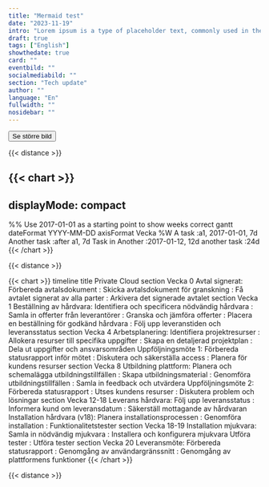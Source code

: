 ```yaml
---
title: "Mermaid test"
date: "2023-11-19"
intro: "Lorem ipsum is a type of placeholder text, commonly used in the graphic, print, and web design industries. It is derived from parts of Cicero's De Finibus Bonorum et Malorum"
draft: true
tags: ["English"]
showthedate: true
card: ""
eventbild: ""
socialmediabild: ""
section: "Tech update"
author: ""
language: "En"
fullwidth: ""
nosidebar: ""
---
```


<style>
       .modal {
         display: none; /* Gömd som standard */
         position: fixed; /* Stanna på plats */
         z-index: 99; /* Ligga ovanför andra element */
         left: 0;
         top: 0;
         width: 100%; /* Full bredd */
         height: 100%; /* Full höjd */
         overflow: auto; /* Möjliggör scrollning om nödvändigt */
         background-color: rgb(0,0,0); /* Fall back color */
         background-color: rgba(0,0,0,0.4); /* Svart med opacitet */
  }

  .modal-content {
         background-color: #fafefe;
         margin: 15% auto; /* 15% från toppen och centrerad */
         padding: 20px;
         border: 1px solid #888;
         width: 90%; /* Kan anpassas */
         border-radius: 20px;
  }
</style>

<div id="myModal" class="modal">
  <div class="modal-content">

{{< chart >}}
       timeline
       title Private Cloud
       section Vecka 0
       Avtal signerat: Förbereda avtalsdokument
       : Skicka avtalsdokument för granskning
       : Få avtalet signerat av alla parter
       : Arkivera det signerade avtalet
       section Vecka 1
       Beställning av hårdvara: Identifiera och specificera nödvändig hårdvara
       : Samla in offerter från leverantörer
       : Granska och jämföra offerter
       : Placera en beställning för godkänd hårdvara
       : Följ upp leveranstiden och leveransstatus
       section Vecka 4
       Arbetsplanering: Identifiera projektresurser
       : Allokera resurser till specifika uppgifter
       : Skapa en detaljerad projektplan
       : Dela ut uppgifter och ansvarsområden
       Uppföljningsmöte 1: Förbereda statusrapport inför mötet
       : Diskutera och säkerställa access
       : Planera för kundens resurser
       section Vecka 8
       Utbildning plattform: Planera och schemalägga utbildningstillfällen
       : Skapa utbildningsmaterial
       : Genomföra utbildningstillfällen
       : Samla in feedback och utvärdera
       Uppföljningsmöte 2: Förbereda statusrapport
       : Utses kundens resurser
       : Diskutera problem och lösningar
       section  Vecka 12-18
       Leverans hårdvara: Följ upp leveransstatus
       : Informera kund om leveransdatum
       : Säkerställ mottagande av hårdvaran
       Installation hårdvara (v18): Planera installationsprocessen
       : Genomföra installation
       : Funktionalitetstester
       section  Vecka 18-19
       Installation mjukvara: Samla in nödvändig mjukvara
       : Installera och konfigurera mjukvara
       Utföra tester : Utföra tester
       section     Vecka 20
       Leveransmöte: Förbereda statusrapport
       : Genomgång av användargränssnitt
       : Genomgång av plattformens funktioner
{{< /chart >}}

</div>
</div>

<button id="openModalButton">Se större bild</button>

{{< distance >}}


{{< chart >}}
---
displayMode: compact
---
%% Use 2017-01-01 as a starting point to show weeks correct
gantt
dateFormat YYYY-MM-DD
axisFormat Vecka %W
A task          :a1, 2017-01-01, 7d
Another task    :after a1, 7d
Task in Another :2017-01-12, 12d
another task    :24d
{{< /chart >}}

{{< distance >}}

{{< chart >}}
timeline
title Private Cloud
section Vecka 0
Avtal signerat: Förbereda avtalsdokument
: Skicka avtalsdokument för granskning
: Få avtalet signerat av alla parter
: Arkivera det signerade avtalet
section Vecka 1
Beställning av hårdvara: Identifiera och specificera nödvändig hårdvara
: Samla in offerter från leverantörer
: Granska och jämföra offerter
: Placera en beställning för godkänd hårdvara
: Följ upp leveranstiden och leveransstatus
section Vecka 4
Arbetsplanering: Identifiera projektresurser
: Allokera resurser till specifika uppgifter
: Skapa en detaljerad projektplan
: Dela ut uppgifter och ansvarsområden
Uppföljningsmöte 1: Förbereda statusrapport inför mötet
: Diskutera och säkerställa access
: Planera för kundens resurser
section Vecka 8
Utbildning plattform: Planera och schemalägga utbildningstillfällen
: Skapa utbildningsmaterial
: Genomföra utbildningstillfällen
: Samla in feedback och utvärdera
Uppföljningsmöte 2: Förbereda statusrapport
: Utses kundens resurser
: Diskutera problem och lösningar
section  Vecka 12-18
Leverans hårdvara: Följ upp leveransstatus
: Informera kund om leveransdatum
: Säkerställ mottagande av hårdvaran
Installation hårdvara (v18): Planera installationsprocessen
: Genomföra installation
: Funktionalitetstester
section  Vecka 18-19
Installation mjukvara: Samla in nödvändig mjukvara
: Installera och konfigurera mjukvara
Utföra tester : Utföra tester
section     Vecka 20
Leveransmöte: Förbereda statusrapport
: Genomgång av användargränssnitt
: Genomgång av plattformens funktioner
{{< /chart >}}

{{< distance >}}